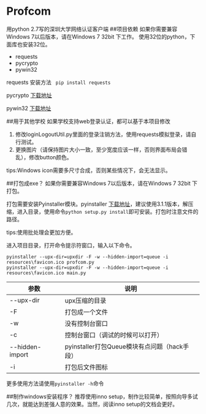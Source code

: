 # Profcom
用python 2.7写的深圳大学网络认证客户端 
##项目依赖
如果你需要兼容Windows 7以后版本，请在Windows 7 32bit 下工作。
使用32位的python，下面库也安装32位。
 - requests
 - pycrypto
 - pywin32
 
requests 安装方法 ` pip install requests`

pycrypto [下载地址][1]

pywin32 [下载地址][2]

##用于其他学校
如果学校支持web登录认证，都可以基于本项目修改
 1. 修改loginLogoutUtil.py里面的登录注销方法，使用requests模拟登录，请自行测试。
 2. 更换图片（请保持图片大小一致，至少宽度应该一样，否则界面布局会错乱），修改button颜色。
 
tips:Windows icon需要多尺寸合成，否则某些情况下，会无法显示。

##打包成exe？
如果你需要兼容Windows 7以后版本，请在Windows 7 32bit 下打包。

打包需要安装Pyinstaller模块。pyinstaller [下载地址][3]，建议使用3.1.1版本，解压缩，进入目录，使用命令`python setup.py install`即可安装。打包时注意文件的路径。

tips:使用批处理会更加方便。

进入项目目录，打开命令提示符窗口，输入以下命令。

    pyinstaller --upx-dir=upxdir -F -w --hidden-import=queue -i resources\favicon.ico profcom.py
    pyinstaller --upx-dir=upxdir -F -w --hidden-import=queue -i resources\favicon.ico main.py

|参数|说明|
|-----|------|
|--upx-dir|upx压缩的目录|
|-F |打包成一个文件|
|-w |没有控制台窗口|
|-c|控制台窗口（调试的时候可以打开）|
|--hidden-import | pyinstaller打包Queue模块有点问题（hack手段）|
|-i | 打包后文件图标|
更多使用方法请使用`pyinstaller -h`命令

##制作windows安装程序？
推荐使用inno setup，制作比较简单，按照向导多试几次，就能达到差强人意的效果。当然，阅读inno setup的文档会更好。


  [1]: http://www.voidspace.org.uk/python/pycrypto-2.6.1/
  [2]: https://sourceforge.net/projects/pywin32/files/pywin32/Build%20220/
  [3]: https://github.com/pyinstaller/pyinstaller/releases
